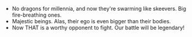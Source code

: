 - No dragons for millennia, and now they're swarming like skeevers. Big fire-breathing ones.
- Majestic beings. Alas, their ego is even bigger than their bodies.
- Now THAT is a worthy opponent to fight. Our battle will be legendary!
